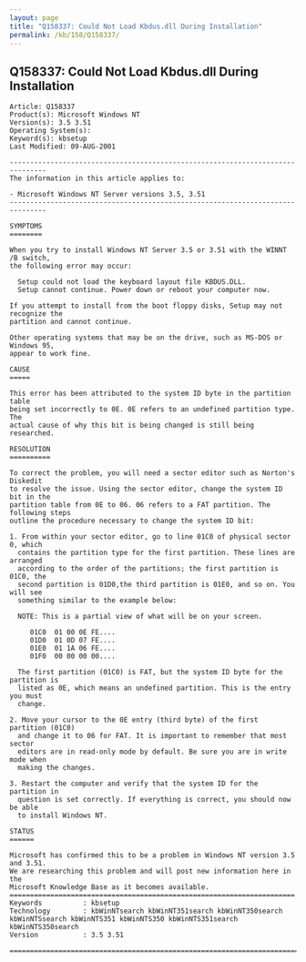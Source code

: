 ```yaml
---
layout: page
title: "Q158337: Could Not Load Kbdus.dll During Installation"
permalink: /kb/158/Q158337/
---
```


## Q158337: Could Not Load Kbdus.dll During Installation

	Article: Q158337
	Product(s): Microsoft Windows NT
	Version(s): 3.5 3.51
	Operating System(s): 
	Keyword(s): kbsetup
	Last Modified: 09-AUG-2001
	
	-------------------------------------------------------------------------------
	The information in this article applies to:
	
	- Microsoft Windows NT Server versions 3.5, 3.51 
	-------------------------------------------------------------------------------
	
	SYMPTOMS
	========
	
	When you try to install Windows NT Server 3.5 or 3.51 with the WINNT /B switch,
	the following error may occur:
	
	  Setup could not load the keyboard layout file KBDUS.DLL.
	  Setup cannot continue. Power down or reboot your computer now.
	
	If you attempt to install from the boot floppy disks, Setup may not recognize the
	partition and cannot continue.
	
	Other operating systems that may be on the drive, such as MS-DOS or Windows 95,
	appear to work fine.
	
	CAUSE
	=====
	
	This error has been attributed to the system ID byte in the partition table
	being set incorrectly to 0E. 0E refers to an undefined partition type. The
	actual cause of why this bit is being changed is still being researched.
	
	RESOLUTION
	==========
	
	To correct the problem, you will need a sector editor such as Norton's Diskedit
	to resolve the issue. Using the sector editor, change the system ID bit in the
	partition table from 0E to 06. 06 refers to a FAT partition. The following steps
	outline the procedure necessary to change the system ID bit:
	
	1. From within your sector editor, go to line 01C0 of physical sector 0, which
	  contains the partition type for the first partition. These lines are arranged
	  according to the order of the partitions; the first partition is 01C0, the
	  second partition is 01D0,the third partition is 01E0, and so on. You will see
	  something similar to the example below:
	
	  NOTE: This is a partial view of what will be on your screen.
	
	     01C0  01 00 0E FE....
	     01D0  01 0D 07 FE....
	     01E0  01 1A 06 FE....
	     01F0  00 00 00 00....
	
	  The first partition (01C0) is FAT, but the system ID byte for the partition is
	  listed as 0E, which means an undefined partition. This is the entry you must
	  change.
	
	2. Move your cursor to the 0E entry (third byte) of the first partition (01C0)
	  and change it to 06 for FAT. It is important to remember that most sector
	  editors are in read-only mode by default. Be sure you are in write mode when
	  making the changes.
	
	3. Restart the computer and verify that the system ID for the partition in
	  question is set correctly. If everything is correct, you should now be able
	  to install Windows NT.
	
	STATUS
	======
	
	Microsoft has confirmed this to be a problem in Windows NT version 3.5 and 3.51.
	We are researching this problem and will post new information here in the
	Microsoft Knowledge Base as it becomes available.
	======================================================================
	Keywords          : kbsetup 
	Technology        : kbWinNTsearch kbWinNT351search kbWinNT350search kbWinNTSsearch kbWinNTS351 kbWinNTS350 kbWinNTS351search kbWinNTS350search
	Version           : 3.5 3.51
	
	=============================================================================
	
